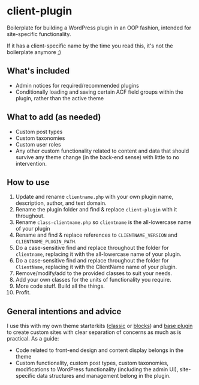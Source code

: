 # client-plugin

Boilerplate for building a WordPress plugin in an OOP fashion, intended for site-specific functionality.

If it has a client-specific name by the time you read this, it's not the boilerplate anymore ;)  

## What's included

- Admin notices for required/recommended plugins
- Conditionally loading and saving certain ACF field groups within the plugin, rather than the active theme

## What to add (as needed)
- Custom post types
- Custom taxonomies 
- Custom user roles
- Any other custom functionality related to content and data that should survive any theme change (in the back-end sense) with little to no intervention.

## How to use

1. Update and rename `clientname.php` with your own plugin name, description, author, and text domain.
2. Rename the plugin folder and find & replace `client-plugin` with it throughout.
3. Rename `class-clientname.php` so `clientname` is the all-lowercase name of your plugin
4. Rename and find & replace references to `CLIENTNAME_VERSION` and `CLIENTNAME_PLUGIN_PATH`.
5. Do a case-sensitive find and replace throughout the folder for `clientname`, replacing it with the all-lowercase name of your plugin.
6. Do a case-sensitive find and replace throughout the folder for `ClientName`, replacing it with the ClientName name of your plugin.
7. Remove/modify/add to the provided classes to suit your needs.
8. Add your own classes for the units of functionality you require.
9. More code stuff. Build all the things.
10. Profit.

## General intentions and advice

I use this with my own theme starterkits ([classic](https://github.com/doubleedesign/doublee-theme-starter-kit-classic) or [blocks](https://github.com/doubleedesign/doublee-foundation-theme)) and [base plugin](https://github.com/doubleedesign/doublee-base-plugin) to create custom sites with clear separation of concerns as much as is practical. As a guide:
- Code related to front-end design and content display belongs in the theme
- Custom functionality, custom post types, custom taxonomies, modifications to WordPress functionality (including the admin UI), site-specific data structures and management belong in the plugin.
